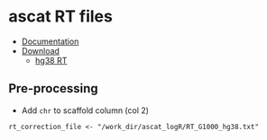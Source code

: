 # ascat RT files
* [Documentation](https://github.com/VanLoo-lab/ascat/tree/master/ReferenceFiles/WGS)
* [Download](https://nf-co.re/sarek/usage#where-do-the-used-reference-genomes-originate-from)
  * [hg38 RT](https://www.dropbox.com/s/xlp99uneqh6nh6p/RT_G1000_hg38.zip) 

## Pre-processing
* Add `chr` to scaffold column (col 2)

```
rt_correction_file <- "/work_dir/ascat_logR/RT_G1000_hg38.txt"
```